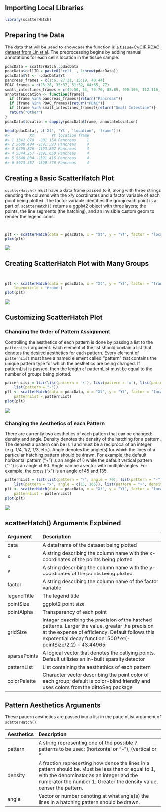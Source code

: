 ## Importing Local Libraries

``` r
library(scatterHatch)
```

## Preparing the Data

The data that will be used to showcase the function is [a tissue-CyCIF
PDAC dataset from Lin et
al](http://spatial.rc.fas.harvard.edu/spatialgiotto/giotto.cycif.html).
The preprocessing begins by adding manual annotations for each cell’s
location in the tissue sample.

``` r
pdacData = scatterHatch::pdacData
pdacData$cellID = paste0('cell_', 1:nrow(pdacData))
pdacData$Yt <- -pdacData$Yt
pancreas_frames = c(1:6, 27:31, 15:19, 40:44)
PDAC_frames = c(23:26, 35:37, 51:52, 64:65, 77)
small_intestines_frames = c(49:50, 63, 75:76, 88:89, 100:103, 112:116, 125:129, 137:140)
annotateLocation <- function(frame){
  if (frame %in% pancreas_frames){return("Pancreas")}
  if (frame %in% PDAC_frames){return("PDAC")}
  if (frame %in% small_intestines_frames){return("Small Intestine")}
  return("Other")
}
pdacData$location = sapply(pdacData$frame, annotateLocation)

head(pdacData[, c('Xt', 'Yt', 'location', 'frame')])
#>         Xt        Yt location frame
#> 1 1342.878  -801.154 Pancreas     1
#> 2 5688.494 -1391.393 Pancreas     4
#> 3 6295.826 -1393.807 Pancreas     4
#> 4 5344.257 -1391.650 Pancreas     4
#> 5 5640.034 -1391.416 Pancreas     4
#> 6 5923.357 -1390.776 Pancreas     4
```

## Creating a Basic ScatterHatch Plot

`scatterHatch()` must have a data frame passed to it, along with three
strings denoting the columns with the x/y coordinates and a factor
variable of each point being plotted. The factor variable identifies the
group each point is a part of. `scatterHatch()` returns a ggplot2 object
with three layers; the points, the line segments (the hatching), and an
invisible custom geom to render the legend icons.

``` r


plt <- scatterHatch(data = pdacData, x = "Xt", y = "Yt", factor = "location", legendTitle = "Tissue Type")
plot(plt)
```

<img src="https://github.com/FertigLab/scatterHatchPlots/blob/master/doc/vignette_files/figure-gfm/unnamed-chunk-2-1.png" style="display:block; margin:auto;" style="display: block; margin: auto;" />

## Creating ScatterHatch Plot with Many Groups

``` r


plt <- scatterHatch(data = pdacData, x = "Xt", y = "Yt", factor = "frame", pointSize = 0.5, 
    legendTitle = "Frame")
plot(plt)
```

<img src="https://github.com/FertigLab/scatterHatchPlots/blob/master/doc/vignette_files/figure-gfm/unnamed-chunk-3-1.png" style="display:block; margin:auto;" style="display: block; margin: auto;" />

## Customizing ScatterHatch Plot

### Changing the Order of Pattern Assignment

Controlling the aesthetics of each pattern is done by passing a list to
the `patternList` argument. Each element of the list should contain a
list that denotes the desired aesthetics for each pattern. Every element
of `patternList` must have a named element called “pattern” that
contains the unique pattern type for which the aesthetics are being
changed. If patternList is passed, then the length of patternList must
be equal to the number of groups being plotted.

``` r
patternList = list(list(pattern = "/"), list(pattern = "x"), list(pattern = ""), 
    list(pattern = "-"))
plt <- scatterHatch(data = pdacData, x = "Xt", y = "Yt", factor = "location", legendTitle = "Tissue Type", 
    patternList = patternList)
plot(plt)
```

<img src="https://github.com/FertigLab/scatterHatchPlots/blob/master/doc/vignette_files/figure-gfm/unnamed-chunk-4-1.png" style="display:block; margin:auto;" style="display: block; margin: auto;" />

### Changing the Aesthetics of each Pattern

There are currently two aesthetics of each pattern that can be changed:
density and angle. Density denotes the density of the hatching for a
pattern. The densest a pattern can be is 1 and must be a reciprocal of
an integer (e.g. 1/4, 1/2, 1/3, etc.). Angle denotes the angle(s) for
which the lines of a particular hatching pattern should be drawn. For
example, the default horizontal pattern (“+”) is an angle of 0 while the
default vertical pattern (“-”) is an angle of 90. Angle can be a vector
with multiple angles. For example, the cross (“x”) is an angle of 45 and
135.

``` r
patternList = list(list(pattern = "/", angle = 70), list(pattern = "-", density = 1/2), 
    list(pattern = "x", angle = c(15, 165)), list(pattern = "+", density = 1/10))
plt <- scatterHatch(data = pdacData, x = "Xt", y = "Yt", factor = "location", legendTitle = "Tissue Type", 
    patternList = patternList)
plot(plt)
```

<img src="https://github.com/FertigLab/scatterHatchPlots/blob/master/doc/vignette_files/figure-gfm/unnamed-chunk-5-1.png" style="display:block; margin:auto;" style="display: block; margin: auto;" />

## scatterHatch() Arguments Explained

| Argument     | Description                                                                                                                                                                                                         |
| :----------- | :------------------------------------------------------------------------------------------------------------------------------------------------------------------------------------------------------------------ |
| data         | A dataframe of the dataset being plotted                                                                                                                                                                            |
| x            | A string describing the column name with the x-coordinates of the points being plotted                                                                                                                              |
| y            | A string describing the column name with the y-coordinates of the points being plotted                                                                                                                              |
| factor       | A string describing the column name of the factor variable                                                                                                                                                          |
| legendTitle  | The legend title                                                                                                                                                                                                    |
| pointSize    | ggplot2 point size                                                                                                                                                                                                  |
| pointAlpha   | Transparency of each point                                                                                                                                                                                          |
| gridSize     | Integer describing the precision of the hatched patterns. Larger the value, greater the precision at the expense of efficiency. Default follows this expotential decay function: 500\*e^(-pointSize/2.2) + 43.44965 |
| sparsePoints | A logical vector that denotes the outlying points. Default utilizies an in-built sparsity detector                                                                                                                  |
| patternList  | List containing the aesthethics of each pattern                                                                                                                                                                     |
| colorPalette | Character vector describing the point color of each group; default is color-blind friendly and uses colors from the dittoSeq package                                                                                |

## Pattern Aesthetics Arguments

These pattern aesthetics are passed into a list in the patternList
argument of `scatterHatch()`.

| Aesthetics | Description                                                                                                                                                                                                            |
| :--------- | :--------------------------------------------------------------------------------------------------------------------------------------------------------------------------------------------------------------------- |
| pattern    | A string representing one of the possible 7 patterns to be used: (horizontal or “-”), (vertical or “|”), (positiveDiagonal or “/”), (negativeDiagonal or “"), (checkers or”+“), (cross or”x“), and (blank or”").       |
| density    | A fraction representing how dense the lines in a pattern should be. Must be less than or equal to 1, with the denominator as an integer and the numerator the number 1. Greater the density value, denser the pattern. |
| angle      | Vector or number denoting at what angle(s) the lines in a hatching pattern should be drawn.                                                                                                                            |

